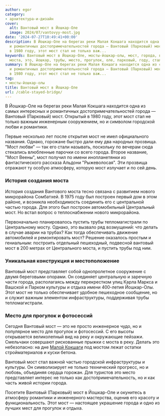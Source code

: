 ```yaml
---
author: egor
category:
- архитектура-и-дизайн
cover:
  alt: Вантовый мост в Йошкар-Оле
  image: 2024/07/vantovyy-most.jpg
date: '2024-07-27T10:49:41+00:00'
description: В Йошкар-Оле на берегах реки Малая Кокшага находится одна из самых интересных
  и романтичных достопримечательностей города — Вантовый (Парковый) мост. Открытый
  в 1980 году, этот мост стал не только важ...
keywords: Вантовый мост в Йошкар-Оле, мосты-йошкар-олы, мост, города, вантовый, только,
  моста, это, йошкар, трубы, место, прогулок, оле, парковый, году, стал, важным
summary: В Йошкар-Оле на берегах реки Малая Кокшага находится одна из самых интересных
  и романтичных достопримечательностей города — Вантовый (Парковый) мост. Открытый
  в 1980 году, этот мост стал не только важ...
tag:
- мосты-йошкар-олы
title: Вантовый мост в Йошкар-Оле
url: /cable-stayed-bridge/
---
```


В Йошкар-Оле на берегах реки Малая Кокшага находится одна из самых интересных и романтичных достопримечательностей города — Вантовый (Парковый) мост. Открытый в 1980 году, этот мост стал не только важным инженерным сооружением, но и символом городской любви и романтики.

Первые несколько лет после открытия мост не имел официального названия. Однако, горожане быстро дали ему два народных прозвища. "Мост любви" — так его стали называть, поскольку по вечерам сюда стекались влюбленные парочки со всего города. Второе название, "Мост Веены", мост получил по имени инопланетянки из фантастического рассказа Альдони "Рыжеволосая". Эти прозвища отражают ту особую атмосферу, которую мост излучает и по сей день.

### История создания моста

История создания Вантового моста тесно связана с развитием нового микрорайона Сомбатхей. В 1975 году был построен первый дом в этом районе, и возникла необходимость соединить его с центральной частью города. Для этого был построен автомобильный Центральный мост. Но встал вопрос о теплоснабжении нового микрорайона.

Первоначально планировалось пустить трубы тепломагистрали по Центральному мосту. Однако, это вызвало ряд возмущений: что делать в случае аварии на трубах? Как тогда обеспечивать движение автомобилей и ремонтировать мост? Решение оказалось простым и гениальным: построить отдельный пешеходный, подвесной вантовый мост в 200 метрах от Центрального моста, и пустить трубы под ним.

### Уникальная конструкция и местоположение

Вантовый мост представляет собой однопролетное сооружение с двумя береговыми опорами. Он соединяет центральную и заречную части города, располагаясь между перекрестком улиц Карла Маркса и Вашской и Парком культуры и отдыха имени 400-летия Йошкар-Олы. Этот мост не только обеспечивает удобное пешеходное сообщение, но и служит важным элементом инфраструктуры, поддерживая трубы тепломагистрали.

### Место для прогулок и фотосессий

Сегодня Вантовый мост — это не просто инженерное чудо, но и популярное место для прогулок и фотосессий. С его высоты открывается великолепный вид на реку и окружающие пейзажи. Смельчаки совершают рискованные прыжки с моста в реку. Делать это небезопасно: на дне [Малой Кокшаги](/malaya-kokshaga/) под мостом лежат остатки стройматериалов и куски бетона.

Вантовый мост стал важной частью городской инфраструктуры и культуры. Он символизирует не только технический прогресс, но и любовь, объединяя сердца горожан. Для туристов это место представляет интерес не только как достопримечательность, но и как часть живой истории города.

Посетите Вантовый (Парковый) мост в Йошкар-Оле и окунитесь в атмосферу романтики и инженерного мастерства, оценив его красоту и функциональность. Этот мост — настоящее украшение города и одно из лучших мест для прогулок и отдыха.